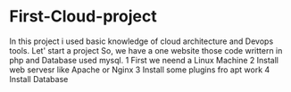 # First-Cloud-project
In this project i used basic knowledge of cloud architecture and Devops tools.
Let' start a project 
So, we have a one website those code writtern in php and Database used mysql.
1 First we neend a Linux Machine 
2 Install web servesr like Apache or Nginx 
3 Install some plugins fro apt work 
4 Install Database
